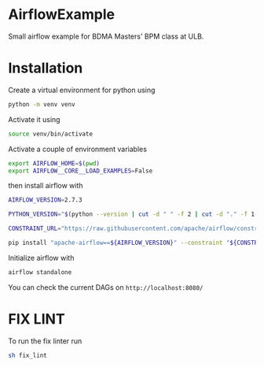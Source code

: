 # AirflowExample
Small airflow example for BDMA Masters' BPM class at ULB.

# Installation 

Create a virtual environment for python using 
```sh
python -m venv venv
```

Activate it using 
```sh
source venv/bin/activate
```

Activate a couple of environment variables
```sh
export AIRFLOW_HOME=$(pwd)
export AIRFLOW__CORE__LOAD_EXAMPLES=False
```
then install airflow with 
```sh
AIRFLOW_VERSION=2.7.3

PYTHON_VERSION="$(python --version | cut -d " " -f 2 | cut -d "." -f 1-2)"

CONSTRAINT_URL="https://raw.githubusercontent.com/apache/airflow/constraints-${AIRFLOW_VERSION}/constraints-${PYTHON_VERSION}.txt"

pip install "apache-airflow==${AIRFLOW_VERSION}" --constraint "${CONSTRAINT_URL}"
```



Initialize airflow with
```sh
airflow standalone
```

You can check the current DAGs on `http://localhost:8080/`

# FIX LINT

To run the fix linter run 
```sh
sh fix_lint
```